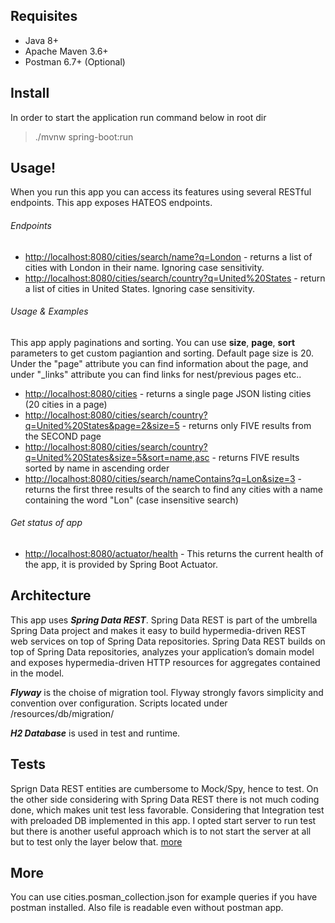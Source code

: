 ## Requisites
* Java 8+   
* Apache Maven 3.6+
* Postman 6.7+ (Optional)

## Install
In order to start the application run command below in root dir
> ./mvnw spring-boot:run


## Usage!
When you run this app you can access its features using several RESTful endpoints. This app exposes HATEOS endpoints.

###### Endpoints
* <a href="http://localhost:8080/cities/search/name?q=London" target="_blank">http://localhost:8080/cities/search/name?q=London</a> - returns a list of cities with London in their name. Ignoring case sensitivity.
* <a href="http://localhost:8080/cities/search/country?q=United%20States" target="_blank">http://localhost:8080/cities/search/country?q=United%20States</a> - return a list of cities in United States. Ignoring case sensitivity.

###### Usage & Examples
This app apply paginations and sorting. You can use **size**, **page**, **sort** parameters to get custom pagiantion and sorting. Default page size is 20. Under the "page" attribute you can find information about the page, and under "_links" attribute you can find links for nest/previous pages etc..

* <a href="http://localhost:8080/cities/search/country?q=United%20States" target="_blank">http://localhost:8080/cities</a> - returns a single page JSON listing cities (20 cities in a page)
* <a href="http://localhost:8080/cities/search/country?q=United%20States&page=2&size=5" target="_blank">http://localhost:8080/cities/search/country?q=United%20States&page=2&size=5</a> - returns only FIVE results from the SECOND page
* <a href="http://localhost:8080/cities/search/country?q=United%20States&size=5&sort=name,asc" target="_blank">http://localhost:8080/cities/search/country?q=United%20States&size=5&sort=name,asc</a> - returns FIVE results sorted by name in ascending order
* <a href="http://localhost:8080/cities/search/nameContains?q=Lon&size=3" target="_blank">http://localhost:8080/cities/search/nameContains?q=Lon&size=3</a> - returns the first three results of the search to find any cities with a name containing the word "Lon" (case insensitive search)

###### Get status of app
* <a href="http://localhost:8080/actuator/health" target="_blank">http://localhost:8080/actuator/health</a> - This returns the current health of the app, it is provided by Spring Boot Actuator.

## Architecture

This app uses ***Spring Data REST***. Spring Data REST is part of the umbrella Spring Data project and makes it easy to build hypermedia-driven REST web services on top of Spring Data repositories.
Spring Data REST builds on top of Spring Data repositories, analyzes your application’s domain model and exposes hypermedia-driven HTTP resources for aggregates contained in the model.

***Flyway*** is the choise of migration tool. Flyway strongly favors simplicity and convention over configuration. Scripts located under /resources/db/migration/

***H2 Database*** is used in test and runtime.

## Tests
Sprign Data REST entities are cumbersome to Mock/Spy, hence to test. On the other side considering with Spring Data REST there is not much coding done, which makes unit test less favorable. Considering that Integration test with preloaded DB implemented in this app. I opted start server to run test but there is another useful approach which is to not start the server at all but to test only the layer below that. <a href="https://spring.io/guides/gs/testing-web/" target="_blank">more</a> 

## More
You can use cities.posman_collection.json for example queries if you have postman installed. Also file is readable even without postman app. 